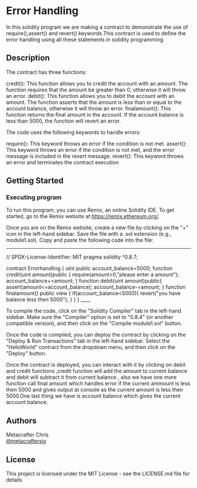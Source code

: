 # Error Handling

In this solidity program we are making a contract to demonstrate the use of  require(),assert() and revert() keywords.This contract is used to define the error handling using all these statements in solidity programming.

## Description

The contract has three functions:

credit(): This function allows you to credit the account with an amount. The function requires that the amount be greater than 0, otherwise it will throw an error.
debit(): This function allows you to debit the account with an amount. The function asserts that the amount is less than or equal to the account balance, otherwise it will throw an error.
finalamount(): This function returns the final amount in the account. If the account balance is less than 5000, the function will revert an error.

The code uses the following keywords to handle errors:

require(): This keyword throws an error if the condition is not met.
assert(): This keyword throws an error if the condition is not met, and the error message is included in the revert message.
revert(): This keyword throws an error and terminates the contract execution

## Getting Started

### Executing program

To run this program, you can use Remix, an online Solidity IDE. To get started, go to the Remix website at https://remix.ethereum.org/.

Once you are on the Remix website, create a new file by clicking on the "+" icon in the left-hand sidebar. Save the file with a .sol extension (e.g., module1.sol). Copy and paste the following code into the file:

____

// SPDX-License-Identifier: MIT
pragma solidity ^0.8.7;

contract Errorhandling
{
    uint public account_balance=5000;
    function credit(uint amount)public {
        require(amount>0,"please enter a amount");
        account_balance+=amount;
    }
    function debit(uint amount)public{
        assert(amount<=account_balance);
        account_balance-=amount;
    }
    function finalamount() public view {
        if(account_balance<5000){
            revert("you have balance less then 5000");
        }
    }
}
                                             ____

To compile the code, click on the "Solidity Compiler" tab in the left-hand sidebar. Make sure the "Compiler" option is set to "0.8.4" (or another compatible version), and then click on the "Compile module1.sol" button.

Once the code is compiled, you can deploy the contract by clicking on the "Deploy & Run Transactions" tab in the left-hand sidebar. Select the "HelloWorld" contract from the dropdown menu, and then click on the "Deploy" button.

Once the contract is deployed, you can interact with it by clicking on debit and credit functions ,credit function will add the amount to current balance and debit will subtract it from current balance , also we have one more function call final amount which handles error if the current ammount is less then 5000 and gives output at console as the current amount is less then 5000.One last thing we have is account balance which gives the current account balance.

## Authors

Metacrafter Chris  
[@metacraftersio](https://twitter.com/metacraftersio)


## License

This project is licensed under the MIT License - see the LICENSE.md file for details
